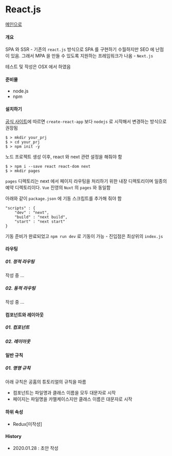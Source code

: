 # React.js

[메인으로](https://github.com/juneyoung/DEV-INFOS)

#### 개요

SPA 와 SSR - 기존의 `react.js` 방식으로 SPA 를 구현하기 수월하지만 SEO 에 난점이 있음. 그래서 MPA 을 만들 수 있도록 지원하는 프레임워크가 나옴 - `Next.js`

테스트 및 작성은 OSX 에서 하였음

#### 준비물
- node.js
- npm

#### 설치하기

[공식 사이트](https://nextjs.org/)에 따르면 `create-react-app` 보다 `nodejs` 로 시작해서 변경하는 방식으로 권장됨

```
$ > mkdir your_prj
$ > cd your_prj
$ > npm init -y
```
노드 프로젝트 생성 이후, react 와 next 관련 설정을 해줘야 함
```
$ > npm i --save react react-dom next
$ > mkdir pages
```
`pages` 디렉토리는 next 에서 페이지 라우팅을 처리하기 위한 내장 디렉토리이며 일종의 예약 디렉토리이다. `Vue` 진영의 `Nuxt` 의 `pages` 와 동일함

아래와 같이 `package.json` 에 기동 스크립트를 추가해 줘야 함

```
"scripts" : {
	"dev" : "next",
	"build" : "next build",
    "start" : "next start"
}
```
기동 준비가 완료되었고 `npm run dev` 로 기동이 가능 - 진입점은 최상위의 `index.js`

#### 라우팅

##### 01. 정적 라우팅
작성 중 ...

##### 02. 동적 라우팅
작성 중 ...

#### 컴포넌트와 레이아웃

##### 01. 컴포넌트 

##### 02. 레이아웃


#### 일반 규칙

##### 01. 명명 규칙
아래 규칙은 공홈의 튜토리얼의 규칙을 따름
- 컴포넌트는 파일명과 클래스 이름을 모두 대문자로 시작
- 페이지는 파일명을 카멜케이스지만 클래스 이름은 대문자로 시작 

#### 하위 속성
- Redux[미작성]


 #### History
 - 2020.01.28 : 초안 작성


